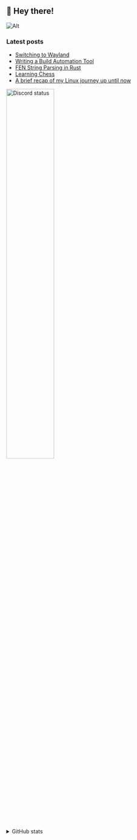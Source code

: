 ## 👋 Hey there!

![Alt](https://komarev.com/ghpvc/?username=rv178&&color=5E81AC&label=Profile%20views%20since%20June%203%202022)

### Latest posts

<!-- BLOG-POST-LIST:START -->

-   [Switching to Wayland](https://rv178.is-a.dev/posts/switching-to-wayland/)
-   [Writing a Build Automation Tool](https://rv178.is-a.dev/posts/writing-a-build-automation-tool/)
-   [FEN String Parsing in Rust](https://rv178.is-a.dev/posts/fen-string-parsing-in-rust/)
-   [Learning Chess](https://rv178.is-a.dev/posts/learning-chess/)
-   [A brief recap of my Linux journey up until now](https://rv178.is-a.dev/posts/my-linux-journey/)
<!-- BLOG-POST-LIST:END -->

<img src="https://plug.ninja/theme-1/758991567695642644" alt="Discord status" width="50%"/>

<details>
<summary>GitHub stats</summary>

![stats](https://github-readme-stats.vercel.app/api/top-langs/?username=rv178&layout=compact&langs_count=10&theme=nord&hide_border=true)
![stats](https://github-readme-stats.vercel.app/api?username=rv178&count_private=true&theme=nord&hide_border=true&show_icons=true)

</details>
